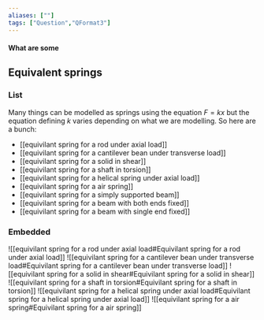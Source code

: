 ```yaml
---
aliases: [""]
tags: ["Question","QFormat3"]
---
```


#### What are some
## Equivalent springs
### List
Many things can be modelled as springs using the equation $F=kx$ but the equation defining $k$ varies depending on what we are modelling. So here are a bunch:
- [[equivilant spring for a rod under axial load]]
- [[equivilant spring for a cantilever bean under transverse load]]
- [[equivilant spring for a solid in shear]]
- [[equivilant spring for a shaft in torsion]]
- [[equivilant spring for a helical spring under axial load]]
- [[equivilant spring for a air spring]]
- [[equivilant spring for a simply supported beam]]
- [[equivilant spring for a beam with both ends fixed]]
- [[equivilant spring for a beam with single end fixed]]

### Embedded
![[equivilant spring for a rod under axial load#Equivilant spring for a rod under axial load]]
![[equivilant spring for a cantilever bean under transverse load#Equivilant spring for a cantilever bean under transverse load]]
![[equivilant spring for a solid in shear#Equivilant spring for a solid in shear]]
![[equivilant spring for a shaft in torsion#Equivilant spring for a shaft in torsion]]
![[equivilant spring for a helical spring under axial load#Equivilant spring for a helical spring under axial load]]
![[equivilant spring for a air spring#Equivilant spring for a air spring]]
